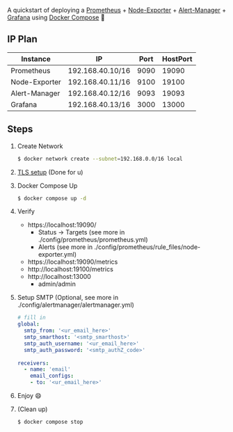 A quickstart of deploying a [Prometheus](https://prometheus.io/) + [Node-Exporter](https://github.com/prometheus/node_exporter) + [Alert-Manager](https://prometheus.io/docs/alerting/latest/alertmanager/) + [Grafana](https://grafana.com/) using [Docker Compose](https://docs.docker.com/compose/) :whale2:

## IP Plan

| Instance      | IP               | Port | HostPort |
| ------------- | ---------------- | ---- | -------- |
| Prometheus    | 192.168.40.10/16 | 9090 | 19090    |
| Node-Exporter | 192.168.40.11/16 | 9100 | 19100    |
| Alert-Manager | 192.168.40.12/16 | 9093 | 19093    |
| Grafana       | 192.168.40.13/16 | 3000 | 13000    |

## Steps

1. Create Network

   ```bash
   $ docker network create --subnet=192.168.0.0/16 local
   ```

2. [TLS setup](https://www.prometheus.io/docs/guides/tls-encryption/) (Done for u)

3. Docker Compose Up

   ```bash
   $ docker compose up -d
   ```

4. Verify

   - https://localhost:19090/
     - Status → Targets (see more in ./config/prometheus/prometheus.yml)
     - Alerts (see more in ./config/prometheus/rule_files/node-exporter.yml)
   - https://localhost:19090/metrics
   - http://localhost:19100/metrics
   - http://localhost:13000
     - admin/admin

5. Setup SMTP (Optional, see more in ./config/alertmanager/alertmanager.yml)

   ```yaml
   # fill in
   global:
     smtp_from: '<ur_email_here>'
     smtp_smarthost: '<smtp_smarthost>'
     smtp_auth_username: '<ur_email_here>'
     smtp_auth_password: '<smtp_authZ_code>'
     
   receivers:
     - name: 'email'
       email_configs:
       - to: '<ur_email_here>'
   ```

6. Enjoy :smile:

7. (Clean up)

   ```bash
   $ docker compose stop
   ```

   

   

